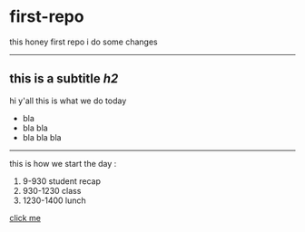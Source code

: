 # first-repo
this honey first repo
i do some changes 

<hr>

## this is a subtitle *h2*
hi y'all this is what we do today
- bla
- bla bla
- bla bla bla

<hr>

this is how we start the day :
1. 9-930 student recap
2. 930-1230 class
3. 1230-1400 lunch

<a href='https://www.google.com/maps'> click me </a>

